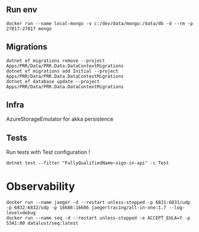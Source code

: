 ## Run env

```
docker run --name local-mongo -v c:/dev/data/mongo:/data/db -d --rm -p 27017:27017 mongo
```

## Migrations


```
dotnet ef migrations remove --project Apps/PRR/Data/PRR.Data.DataContextMigrations
dotnet ef migrations add Initial --project Apps/PRR/Data/PRR.Data.DataContextMigrations
dotnet ef database update --project Apps/PRR/Data/PRR.Data.DataContextMigrations
```

## Infra

AzureStorageEmulator for akka persistence 


## Tests

Run tests with Test configuration !
```
dotnet test --filter "FullyQualifiedName~sign-in-api" -c Test
```

# Observability

```
docker run --name jaeger -d --restart unless-stopped -p 6831:6831/udp -p 6832:6832/udp -p 16686:16686 jaegertracing/all-in-one:1.7 --log-level=debug
docker run --name seq -d --restart unless-stopped -e ACCEPT_EULA=Y -p 5341:80 datalust/seq:latest

```

